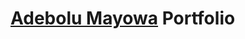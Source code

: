 # [Adebolu Mayowa][adebolu-mayowa-link] Portfolio


[adebolu-mayowa-link]: https://adebolumayowa.netlify.app
